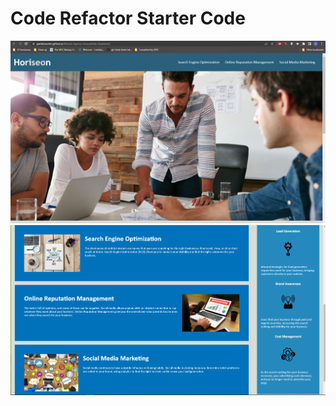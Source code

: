 # Code Refactor Starter Code
![Image one](./assets/images/Screenshot%20for%20Challenge%20one.PNG)
![Image two](./assets/images/Screenshot%20for%20Challenge%20one(2).PNG)
